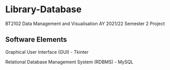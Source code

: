 # Library-Database
BT2102 Data Management and Visualisation AY 2021/22 Semester 2 Project

## Software Elements
Graphical User Interface (GUI) - Tkinter

Relational Database Management System (RDBMS) - MySQL
